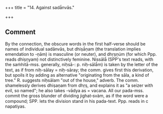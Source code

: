 +++
title = "14. Against sadā́nvās."

+++
## Comment
By the connection, the obscure words in the first half-verse should be names of individual sadānvās, but dhiṣā́ṇam (the translation implies emendation to -ṇām) is masculine (or neuter), and dhṛṣṇúm (for which Ppp. reads dhiṣṇyam) not distinctively feminine. Nissālā́ (SPP's text reads, with the saṁhitā-mss. generally, niḥsā-: p. niḥ॰sālā́m) is taken by the letter of the text, as if from niḥ-sālay = niḥ-sāray; the comm. gives first this derivation, but spoils it by adding as alternative "originating from the sāla, a kind of tree." R. suggests niḥsālam "out of the house," adverb. The comm. shamelessly derives dhiṣaṇam from dhṛṣ, and explains it as "a seizer with evil, so named"; he also takes -vādya as = vacana. All our pada-mss. commit the gross blunder of dividing jighat॰svàm, as if the word were a compound; SPP. lets the division stand in his pada-text. Ppp. reads in c napatiyas.
